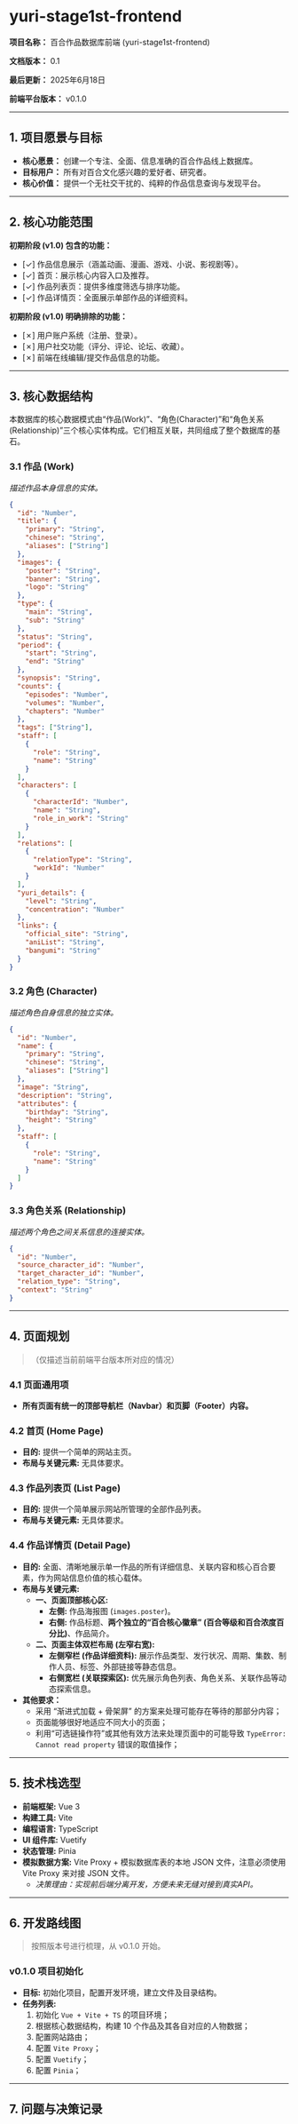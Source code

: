 # yuri-stage1st-frontend

**项目名称：** 百合作品数据库前端 (yuri-stage1st-frontend)

**文档版本：** 0.1

**最后更新：** 2025年6月18日

**前端平台版本：** v0.1.0

---

## 1. 项目愿景与目标

* **核心愿景：** 创建一个专注、全面、信息准确的百合作品线上数据库。
* **目标用户：** 所有对百合文化感兴趣的爱好者、研究者。
* **核心价值：** 提供一个无社交干扰的、纯粹的作品信息查询与发现平台。

---

## 2. 核心功能范围

**初期阶段 (v1.0) 包含的功能：**
* [✓] 作品信息展示（涵盖动画、漫画、游戏、小说、影视剧等）。
* [✓] 首页：展示核心内容入口及推荐。
* [✓] 作品列表页：提供多维度筛选与排序功能。
* [✓] 作品详情页：全面展示单部作品的详细资料。

**初期阶段 (v1.0) 明确排除的功能：**
* [✗] 用户账户系统（注册、登录）。
* [✗] 用户社交功能（评分、评论、论坛、收藏）。
* [✗] 前端在线编辑/提交作品信息的功能。

---

## 3. 核心数据结构

本数据库的核心数据模式由“作品(Work)”、“角色(Character)”和“角色关系(Relationship)”三个核心实体构成。它们相互关联，共同组成了整个数据库的基石。

### 3.1 作品 (Work)
*描述作品本身信息的实体。*
```json
{
  "id": "Number",
  "title": {
    "primary": "String",
    "chinese": "String",
    "aliases": ["String"]
  },
  "images": {
    "poster": "String",
    "banner": "String",
    "logo": "String"
  },
  "type": {
    "main": "String",
    "sub": "String"
  },
  "status": "String",
  "period": {
    "start": "String",
    "end": "String"
  },
  "synopsis": "String",
  "counts": {
    "episodes": "Number",
    "volumes": "Number",
    "chapters": "Number"
  },
  "tags": ["String"],
  "staff": [
    {
      "role": "String",
      "name": "String"
    }
  ],
  "characters": [
    {
      "characterId": "Number",
      "name": "String",
      "role_in_work": "String"
    }
  ],
  "relations": [
    {
      "relationType": "String",
      "workId": "Number"
    }
  ],
  "yuri_details": {
    "level": "String",
    "concentration": "Number"
  },
  "links": {
    "official_site": "String",
    "aniList": "String",
    "bangumi": "String"
  }
}
```

### 3.2 角色 (Character)
*描述角色自身信息的独立实体。*
```json
{
  "id": "Number",
  "name": {
    "primary": "String",
    "chinese": "String",
    "aliases": ["String"]
  },
  "image": "String",
  "description": "String",
  "attributes": {
    "birthday": "String",
    "height": "String"
  },
  "staff": [
    {
      "role": "String",
      "name": "String"
    }
  ]
}
```

### 3.3 角色关系 (Relationship)
*描述两个角色之间关系信息的连接实体。*
```json
{
  "id": "Number",
  "source_character_id": "Number",
  "target_character_id": "Number",
  "relation_type": "String",
  "context": "String"
}
```

---

## 4. 页面规划

> （仅描述当前前端平台版本所对应的情况）

### 4.1 页面通用项

* **所有页面有统一的顶部导航栏（Navbar）和页脚（Footer）内容。**

### 4.2 首页 (Home Page)

* **目的:** 提供一个简单的网站主页。
* **布局与关键元素:** 无具体要求。

### 4.3 作品列表页 (List Page)

* **目的:** 提供一个简单展示网站所管理的全部作品列表。
* **布局与关键元素:** 无具体要求。

### 4.4 作品详情页 (Detail Page)

* **目的:** 全面、清晰地展示单一作品的所有详细信息、关联内容和核心百合要素，作为网站信息价值的核心载体。
* **布局与关键元素:**
  * **一、页面顶部核心区:**
    * **左侧:** 作品海报图 (`images.poster`)。
    * **右侧:** 作品标题、**两个独立的“百合核心徽章” (百合等级和百合浓度百分比)**、作品简介。
  * **二、页面主体双栏布局 (左窄右宽):**
    * **左侧窄栏 (作品详细资料):** 展示作品类型、发行状况、周期、集数、制作人员、标签、外部链接等静态信息。
    * **右侧宽栏 (关联探索区):** 优先展示角色列表、角色关系、关联作品等动态探索信息。
* **其他要求：**
  * 采用 “渐进式加载 + 骨架屏” 的方案来处理可能存在等待的那部分内容；
  * 页面能够很好地适应不同大小的页面；
  * 利用“可选链操作符”或其他有效方法来处理页面中的可能导致 `TypeError: Cannot read property` 错误的取值操作；

---

## 5. 技术栈选型

* **前端框架:** Vue 3
* **构建工具:** Vite
* **编程语言:** TypeScript
* **UI 组件库:** Vuetify
* **状态管理:** Pinia
* **模拟数据方案:** Vite Proxy + 模拟数据库表的本地 JSON 文件，注意必须使用 Vite Proxy 来对接 JSON 文件。
    * *决策理由：实现前后端分离开发，方便未来无缝对接到真实API。*

---

## 6. 开发路线图

> 按照版本号进行梳理，从 v0.1.0 开始。

### v0.1.0 项目初始化

* **目标:** 初始化项目，配置开发环境，建立文件及目录结构。
* **任务列表:**
  1. 初始化 `Vue + Vite + TS` 的项目环境；
  2. 根据核心数据结构，构建 10 个作品及其各自对应的人物数据；
  3. 配置网站路由；
  4. 配置 `Vite Proxy`；
  5. 配置 `Vuetify`；
  6. 配置 `Pinia`；
    

---

## 7. 问题与决策记录

